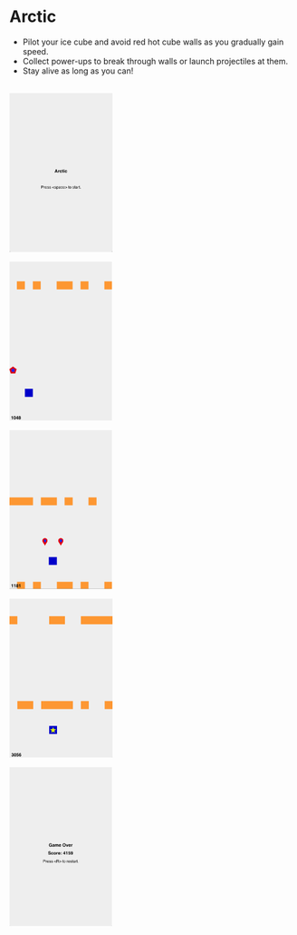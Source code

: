 # Arctic
* Pilot your ice cube and avoid red hot cube walls as you gradually gain speed.
* Collect power-ups to break through walls or launch projectiles at them.
* Stay alive as long as you can!<br/><br/>

<img height="280" alt="start" 
src="https://raw.githubusercontent.com/kolekd/Arctic/master/screenshots/start.png">  

<img height="280" alt="arctic1" 
src="https://raw.githubusercontent.com/kolekd/Arctic/master/screenshots/arctic_1.png">  

<img height="280" alt="arctic2" 
src="https://raw.githubusercontent.com/kolekd/Arctic/master/screenshots/arctic_2.png">  

<img height="280" alt="arctic3" 
src="https://raw.githubusercontent.com/kolekd/Arctic/master/screenshots/arctic_3.png">  

<img height="280" alt="over" 
src="https://raw.githubusercontent.com/kolekd/Arctic/master/screenshots/over.png">  
